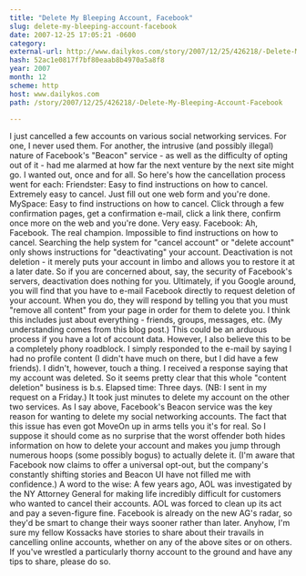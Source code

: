 ```yaml
---
title: "Delete My Bleeping Account, Facebook"
slug: delete-my-bleeping-account-facebook
date: 2007-12-25 17:05:21 -0600
category: 
external-url: http://www.dailykos.com/story/2007/12/25/426218/-Delete-My-Bleeping-Account-Facebook
hash: 52ac1e0817f7bf80eaab8b4970a5a8f8
year: 2007
month: 12
scheme: http
host: www.dailykos.com
path: /story/2007/12/25/426218/-Delete-My-Bleeping-Account-Facebook

---
```


I just cancelled a few accounts on various social networking services. For one, I never used them. For another, the intrusive (and possibly illegal) nature of Facebook's "Beacon" service - as well as the difficulty of opting out of it - had me alarmed at how far the next venture by the next site might go. I wanted out, once and for all.
  So here's how the cancellation process went for each:
  Friendster: Easy to find instructions on how to cancel. Extremely easy to cancel. Just fill out one web form and you're done.
  MySpace: Easy to find instructions on how to cancel. Click through a few confirmation pages, get a confirmation e-mail, click a link there, confirm once more on the web and you're done. Very easy.
  Facebook: Ah, Facebook. The real champion. Impossible to find instructions on how to cancel. Searching the help system for "cancel account" or "delete account" only shows instructions for "deactivating" your account. Deactivation is not deletion - it merely puts your account in limbo and allows you to restore it at a later date. So if you are concerned about, say, the security of Facebook's servers, deactivation does nothing for you.
  Ultimately, if you Google around, you will find that you have to e-mail Facebook directly to request deletion of your account. When you do, they will respond by telling you that you must "remove all content" from your page in order for them to delete you. I think this includes just about everything - friends, groups, messages, etc. (My understanding comes from this blog post.) This could be an arduous process if you have a lot of account data.
  However, I also believe this to be a completely phony roadblock. I simply responded to the e-mail by saying I had no profile content (I didn't have much on there, but I did have a few friends). I didn't, however, touch a thing. I received a response saying that my account was deleted. So it seems pretty clear that this whole "content deletion" business is b.s.
  Elapsed time: Three days. (NB: I sent in my request on a Friday.) It took just minutes to delete my account on the other two services.
  As I say above, Facebook's Beacon service was the key reason for wanting to delete my social networking accounts.  The fact that this issue has even got MoveOn up in arms tells you it's for real. So I suppose it should come as no surprise that the worst offender both hides information on how to delete your account and makes you jump through numerous hoops (some possibly bogus) to actually delete it. (I'm aware that Facebook now claims to offer a universal opt-out, but the company's constantly shifting stories and Beacon UI have not filled me with confidence.)
  A word to the wise: A few years ago, AOL was investigated by the NY Attorney General for making life incredibly difficult for customers who wanted to cancel their accounts. AOL was forced to clean up its act and pay a seven-figure fine. Facebook is already on the new AG's radar, so they'd be smart to change their ways sooner rather than later.
  Anyhow, I'm sure my fellow Kossacks have stories to share about their travails in cancelling online accounts, whether on any of the above sites or on others. If you've wrestled a particularly thorny account to the ground and have any tips to share, please do so.
